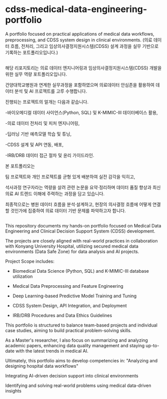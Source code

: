 # cdss-medical-data-engineering-portfolio
A portfolio focused on practical applications of medical data workflows, preprocessing, and CDSS system design in clinical environments. (의료 데이터 흐름, 전처리, 그리고 임상의사결정지원시스템(CDSS) 설계 과정을 실무 기반으로 기록하는 포트폴리오입니다.)

##

해당 리포지토리는 의료 데이터 엔지니어링과 임상의사결정지원시스템(CDSS) 개발을 위한 실무 역량 포트폴리오입니다.

건양대학교병원과 연계한 실무과정을 포함하였으며 의료데이터 안심존을 활용하여 데이터 분석 및 AI 프로젝트를 고루 수행합니다.


진행되는 프로젝트의 얼개는 다음과 같습니다.

-바이오메디컬 데이터 사이언스(Python, SQL) 및 K-MIMIC-III 데이터베이스 활용,

-의료 데이터 전처리 및 피처 엔지니어링,

-딥러닝 기반 예측모델 학습 및 튜닝,

-CDSS 설계 및 API 연동, 배포,

-IRB/DRB 데이터 접근 절차 및 윤리 가이드라인.


본 포트폴리오는

팀 프로젝트와 개인 프로젝트를 균형 있게 배분하여 실전 감각을 익히고,

석사과정 연구자라는 역량을 살려 관련 논문을 요약·정리하며 데이터 품질 향상과 최신 의료 AI 트렌드 이해에 주력하는 과정을 담고 있습니다.

최종적으로는 병원 데이터 흐름을 분석·설계하고, 현장의 의사결정 흐름에 어떻게 연결할 것인가에 집중하여 의료 데이터 기반 문제를 파악하고자 합니다.

##

This repository documents my hands-on portfolio focused on Medical Data Engineering and Clinical Decision Support System (CDSS) development.

The projects are closely aligned with real-world practices in collaboration with Konyang University Hospital, utilizing secured medical data environments (Data Safe Zone) for data analysis and AI projects.


Project Scope includes:

- Biomedical Data Science (Python, SQL) and K-MIMIC-III database utilization

- Medical Data Preprocessing and Feature Engineering

- Deep Learning-based Predictive Model Training and Tuning

- CDSS System Design, API Integration, and Deployment

- IRB/DRB Procedures and Data Ethics Guidelines
  

This portfolio is structured to balance team-based projects and individual case studies, aiming to build practical problem-solving skills.

As a Master's researcher, I also focus on summarizing and analyzing academic papers, enhancing data quality management and staying up-to-date with the latest trends in medical AI.

Ultimately, this portfolio aims to develop competencies in: "Analyzing and designing hospital data workflows"

Integrating AI-driven decision support into clinical environments

Identifying and solving real-world problems using medical data-driven insights

